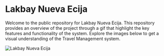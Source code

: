 # Lakbay Nueva Ecija

Welcome to the public repository for Lakbay Nueva Ecija. This repository provides an overview of the project through a gif that highlight the key features and functionality of the system. Explore the images below to get a visual understanding of the Travel Management system.  

![Lakbay Nueva Ecija](https://github.com/user-attachments/assets/b015694f-6be1-4cf4-83fd-c6cad5b48c41)
